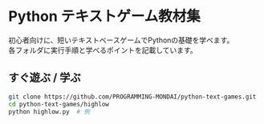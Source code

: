 # Python テキストゲーム教材集

初心者向けに、短いテキストベースゲームでPythonの基礎を学べます。  
各フォルダに実行手順と学べるポイントを記載しています。

## すぐ遊ぶ / 学ぶ
```bash
git clone https://github.com/PROGRAMMING-MONDAI/python-text-games.git
cd python-text-games/highlow
python highlow.py  # 例
